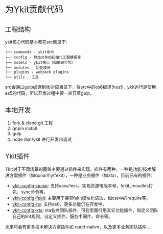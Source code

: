 <h1 style="font-weight: normal"> 为Ykit贡献代码 </h1>

<h2 style="font-weight: normal"> 工程结构 </h2>

ykit核心代码基本都在src目录下:

```
├── commands - ykit命令
├── config - 静态文件如初始化工程模板等
├── models - ykit核心（如编译打包）
├── modules - 功能模块
├── plugins - webpack plugins
└── utils - 工具
```

src会通过gulp编译到lib对应目录下，将src中的es6编译为es5，ykit运行是使用es5的代码，所以开发过程中要一直开着gulp。

<h2 style="font-weight: normal"> 本地开发 </h2>

1. fork & clone git 工程
2. qnpm install
3. gulp
4. node /bin/ykit 进行开发和调试

<h2 style="font-weight: normal"> Ykit插件 </h2>

Ykit对于不同场景的覆盖主要通过插件来实现。插件有两种，一种是功能/技术解决方案插件（如qunar/hy/fekit），一种是业务插件（如xta），目前已有的插件:

- [ykit-config-qunar][1]: 支持sass/less，实现资源带版本号，fekit_moudles打包，sync命令等。
- [ykit-config-fekit][2]: 主要用于兼容fekit模块化语法，如css中的require等。
- [ykit-config-hy][3]: 支持es6，更多功能仍在开发中。
- [ykit-config-xta][4]: xta业务团队插件，可在里面引用其它功能插件，和定义团队自己的lint规则，自定义插件、服务中间件、命令等。

未来将会有更多技术解决方案插件如 react-native，以及更多业务团队插件...

[1]: http://gitlab.corp.qunar.com/mfe/ykit-config-qunar
[2]: http://gitlab.corp.qunar.com/mfe/ykit-config-fekit
[3]: http://gitlab.corp.qunar.com/mfe/ykit-config-hy
[4]: http://gitlab.corp.qunar.com/mfe/ykit-config-xta
